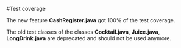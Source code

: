 #Test coverage

The new feature **CashRegister.java** got 100% of the test coverage.

The old test classes of the classes **Cocktail.java**, **Juice.java**, **LongDrink.java** are deprecated and should not 
be used anymore.